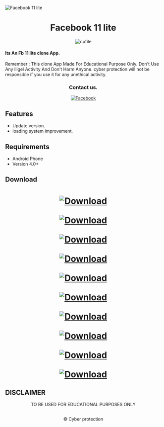 ![Facebook 11 lite](https://github.com/cpfile/Facebook-11-lite-update-version-/assets/133189455/aca14d2f-4621-4611-ad57-cc6bde27137e)

<h1 align=center>Facebook 11 lite</h1>
<p align="center"> <img src="https://komarev.com/ghpvc/?username=cpfile&label=Total Facebook 11 lite %20download&color=0e75b6&style=flat" alt="cpfile" /> </p>

#### Its An Fb 11 lite clone  App. 
Remember : This clone App Made For Educational Purpose Only. Don't Use Any Iligel Activity And Don't Harm Anyone. cyber protection will not be responsible if you use it for any unethical activity.
<div align="center">

### Contact us.
[![Facebook](https://img.shields.io/badge/Join_our_facebook_group-3b5998?style=for-the-badge&logo=facebook&logoColor=white)](https://m.facebook.com/groups/cyberprotectionofficial/)

</div>

## Features

 - Update version.
 - loading system improvement.

## Requirements
 - Android Phone
 - Version 4.0+
## Download
<h1 align=center>
 
[![Download](https://img.shields.io/badge/Download_Facebook_lite_02-000000?style=for-the-badge)](https://github.com/cpfile/Facebook-11-lite-update-version-/releases/download/V2.0/Lite.2.apk)

[![Download](https://img.shields.io/badge/Download_Facebook_lite_03-000000?style=for-the-badge)](https://github.com/cpfile/Facebook-11-lite-update-version-/releases/download/V2.0/Lite.3.apk)

[![Download](https://img.shields.io/badge/Download_Facebook_lite_04-000000?style=for-the-badge)](https://github.com/cpfile/Facebook-11-lite-update-version-/releases/download/V2.0/Lite.4.apk)

[![Download](https://img.shields.io/badge/Download_Facebook_lite_05-000000?style=for-the-badge)](https://github.com/cpfile/Facebook-11-lite-update-version-/releases/download/V2.0/Lite.5.apk)

[![Download](https://img.shields.io/badge/Download_Facebook_lite_06-000000?style=for-the-badge)](https://github.com/cpfile/Facebook-11-lite-update-version-/releases/download/V2.0/Lite.6.apk)

[![Download](https://img.shields.io/badge/Download_Facebook_lite_07-000000?style=for-the-badge)](https://github.com/cpfile/Facebook-11-lite-update-version-/releases/download/V2.0/Lite.7.apk)

[![Download](https://img.shields.io/badge/Download_Facebook_lite_08-000000?style=for-the-badge)](https://github.com/cpfile/Facebook-11-lite-update-version-/releases/download/V2.0/Lite.8.apk)

[![Download](https://img.shields.io/badge/Download_Facebook_lite_09-000000?style=for-the-badge)](https://github.com/cpfile/Facebook-11-lite-update-version-/releases/download/V2.0/Lite.9.apk)

[![Download](https://img.shields.io/badge/Download_Facebook_lite_10-000000?style=for-the-badge)](https://github.com/cpfile/Facebook-11-lite-update-version-/releases/download/V2.0/Lite.10.apk)

[![Download](https://img.shields.io/badge/Download_Facebook_lite_11-000000?style=for-the-badge)](https://github.com/cpfile/Facebook-11-lite-update-version-/releases/download/V2.0/Lite.11.apk)

## DISCLAIMER
<p align="center">
 TO BE USED FOR EDUCATIONAL PURPOSES ONLY
</p>

##
<p align="center">© Cyber protection 
